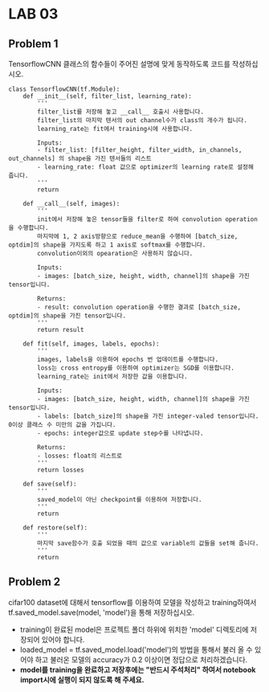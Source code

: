 # LAB 03

## Problem 1

TensorflowCNN 클래스의 함수들이 주어진 설명에 맞게 동작하도록 코드를 작성하십시오.

```
class TensorflowCNN(tf.Module):
    def __init__(self, filter_list, learning_rate):
        '''
        filter_list를 저장해 놓고 __call__ 호출시 사용합니다.
        filter_list의 마지막 텐서의 out channel수가 class의 개수가 됩니다. 
        learning_rate는 fit에서 training시에 사용합니다.
        
        Inputs: 
        - filter_list: [filter_height, filter_width, in_channels, out_channels] 의 shape을 가진 텐서들의 리스트
        - learning_rate: float 값으로 optimizer의 learning rate로 설정해 줍니다.
        '''
        return
    
    def __call__(self, images):
        '''
        init에서 저장해 놓은 tensor들을 filter로 하여 convolution operation을 수행합니다.
        마지막에 1, 2 axis방향으로 reduce_mean을 수행하여 [batch_size, optdim]의 shape을 가지도록 하고 1 axis로 softmax를 수행합니다.
        convolution이외의 opearation은 사용하지 않습니다.
        
        Inputs: 
        - images: [batch_size, height, width, channel]의 shape을 가진 tensor입니다.
        
        Returns: 
        - result: convolution operation을 수행한 결과로 [batch_size, optdim]의 shape을 가진 tensor입니다.
        '''
        return result
    
    def fit(self, images, labels, epochs):
        '''
        images, labels을 이용하여 epochs 번 업데이트를 수행합니다.
        loss는 cross entropy를 이용하여 optimizer는 SGD를 이용합니다.
        learning_rate는 init에서 저장한 값을 이용합니다.
        
        Inputs: 
        - images: [batch_size, height, width, channel]의 shape을 가진 tensor입니다.
        - labels: [batch_size]의 shape을 가진 integer-valed tensor입니다. 0이상 클래스 수 미만의 값을 가집니다.
        - epochs: integer값으로 update step수를 나타냅니다.
        
        Returns: 
        - losses: float의 리스트로 
        '''
        return losses
    
    def save(self):
        '''
        saved_model이 아닌 checkpoint를 이용하여 저장합니다.
        '''
        return
    
    def restore(self):
        '''
        마지막 save함수가 호출 되었을 때의 값으로 variable의 값들을 set해 줍니다.
        '''
        return
```

## Problem 2

cifar100 dataset에 대해서 tensorflow를 이용하여 모델을 작성하고 training하여서 tf.saved_model.save(model, 'model')을 통해 저장하십시오.
- training이 완료된 model은 프로젝트 폴더 하위에 위치한 'model' 디렉토리에 저장되어 있어야 합니다.
- loaded_model = tf.saved_model.load('model')의 방법을 통해서 불러 올 수 있어야 하고 불러온 모델의 accuracy가 0.2 이상이면 정답으로 처리하겠습니다.
- **model를 training을 완료하고 저장후에는 "반드시 주석처리" 하여서 notebook import시에 실행이 되지 않도록 해 주세요.**

